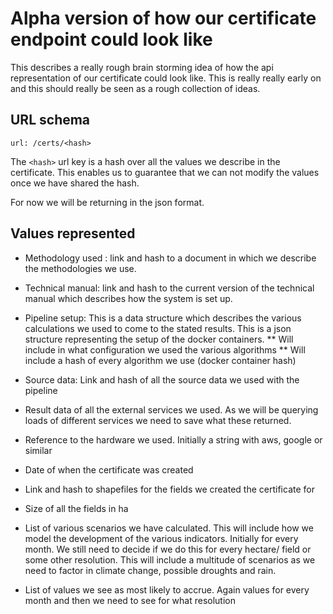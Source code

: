 # Alpha version of how our certificate endpoint could look like

This describes a really rough brain storming idea of how the api representation 
of our certificate could look like. This is really really early on and this should 
really be seen as a rough collection of ideas.

## URL schema
```
url: /certs/<hash>
```

The ```<hash>``` url key is a hash over all the values we describe in the 
certificate.  This enables us to guarantee that we can not modify the values 
once we have shared the hash.

For now we will be returning in the json format.

## Values represented

* Methodology used : link and hash to a document in which we describe the 
  methodologies we use. 
* Technical manual: link and hash to the current version of the technical manual 
  which describes how the system is set up.
* Pipeline setup: This is a data structure which describes the various 
  calculations we used to come to the stated results. This is a json structure 
  representing the setup of the docker containers. 
** Will include in what configuration we used the various algorithms
** Will include a hash of every algorithm we use (docker container hash)

* Source data: Link and hash of all the source data we used with the pipeline
* Result data of all the external services we used. As we will be querying 
  loads of different services we need to save what these returned. 

* Reference to the hardware we used. Initially a string with aws, google or similar
* Date of when the certificate was created
* Link and hash to shapefiles for the fields we created the certificate for
* Size of all the fields in ha
* List of various scenarios we have calculated. This will include how we model
  the development of the various indicators. Initially for every month. We still
  need to decide if we do this for every hectare/ field or some other resolution.
  This will include a multitude of scenarios as we need to factor in climate 
  change, possible droughts and rain. 
* List of values we see as most likely to accrue. Again values for every month
  and then we need to see for what resolution





